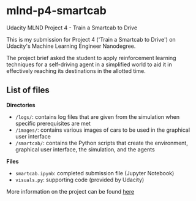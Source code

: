 # mlnd-p4-smartcab
Udacity MLND Project 4 - Train a Smartcab to Drive

This is my submission for Project 4 ('Train a Smartcab to Drive') on Udacity's Machine Learning Engineer Nanodegree. 

The project brief asked the student to apply reinforcement learning techniques for a self-driving agent in a simplified world to aid it in effectively reaching its destinations in the allotted time. 

## List of files
**Directories**
- `/logs/`: contains log files that are given from the simulation when specific prerequisites are met
- `/images/`: contains various images of cars to be used in the graphical user interface
- `/smartcab/`: contains the Python scripts that create the environment, graphical user interface, the simulation, and the agents

**Files**
- `smartcab.ipynb`: completed submission file (Jupyter Notebook)
- `visuals.py`: supporting code (provided by Udacity)

More information on the project can be found [here](https://github.com/udacity/machine-learning/blob/master/projects/smartcab/project_description.md)